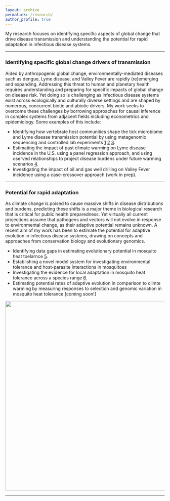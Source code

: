 ```yaml
---
layout: archive
permalink: /research/
author_profile: true
---
```


My research focuses on identifying specific aspects of global change that drive disease transmission and understanding the potential for rapid adaptation in infectious disease systems.

---
### Identifying specific global change drivers of transmission ###

Aided by anthropogenic global change, environmentally-mediated diseases such as dengue, Lyme disease, and Valley Fever are rapidly (re)emerging and expanding. Addressing this threat to human and planetary health requires understanding and preparing for specific impacts of global change on disease risk. Yet doing so is challenging as infectious disease systems exist across ecologically and culturally diverse settings and are shaped by numerous, concurrent biotic and abiotic drivers. My work seeks to overcome these challenges by borrowing approaches for causal inference in complex systems from adjacent fields including econometrics and epidemiology. Some examples of this include:   

- Identifying how vertebrate host communities shape the tick microbiome and Lyme disease transmission potential by using metagenomic sequencing and controlled lab experiments [1](https://onlinelibrary.wiley.com/doi/full/10.1002/ece3.5361) [2](https://parasitesandvectors.biomedcentral.com/articles/10.1186/s13071-020-3893-x) [3](https://onlinelibrary.wiley.com/doi/10.1111/mec.16413).
- Estimating the impact of past climate warming on Lyme disease incidence in the U.S. using a panel regression approach, and using oserved relationships to project disease burdens under future warming scenarios [4](https://onlinelibrary.wiley.com/doi/full/10.1111/gcb.15435). 
- Investigating the impact of oil and gas well drilling on Valley Fever incidence using a case-crossover approach (work in prep).

---

### Potential for rapid adaptation ###

As climate change is poised to cause massive shifts in disease distributions and burdens, predicting these shifts is a major theme in biological research that is critical for public health preparedness. Yet virtually all current projections assume that pathogens and vectors will not evolve in response to environmental change, as their adaptive potential remains unknown. A recent aim of my work has been to estimate the potential for adaptive evolution in infectious disease systems, drawing on concepts and approaches from conservation biology and evolutionary genomics.

- Identifying data gaps in estimating evolutionary potential in mosquito heat toelarnce [5](https://elifesciences.org/articles/69630).
- Establishing a novel model system for investigating environmental tolerance and host-parasite interactions in mosquitoes
- Investigating the evidence for local adaptation in mosquito heat tolerance across a species range [6](https://royalsocietypublishing.org/doi/abs/10.1098/rspb.2023.2457?casa_token=Nj8_5HKdUvUAAAAA%3AT42HDYZ3_oJUQ7miOS9EcjrzHLFqO7jSG0bp5nBezNRp4XZ3mN-pZCg9vOueXnDig20qg7QuEeoYNhc).
- Estimating potential rates of adaptive evolution in comparison to climte warming by measuring responses to selection and genomic variation in mosquito heat tolerance [coming soon!]

<p align="center">
  <img width="600"
    src="http://lcouper.github.io/assets/AeSierrensisWork.jpg">
  </p>    


---












